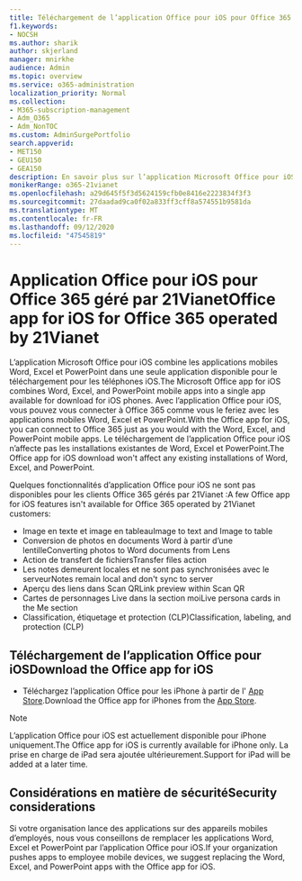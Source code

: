 ```yaml
---
title: Téléchargement de l’application Office pour iOS pour Office 365 géré par 21Vianet
f1.keywords:
- NOCSH
ms.author: sharik
author: skjerland
manager: mnirkhe
audience: Admin
ms.topic: overview
ms.service: o365-administration
localization_priority: Normal
ms.collection:
- M365-subscription-management
- Adm_O365
- Adm_NonTOC
ms.custom: AdminSurgePortfolio
search.appverid:
- MET150
- GEU150
- GEA150
description: En savoir plus sur l’application Microsoft Office pour iOS pour Office 365 géré par 21Vianet et sur la façon de la télécharger pour les clients en Chine.
monikerRange: o365-21vianet
ms.openlocfilehash: a29d645f5f3d5624159cfb0e8416e2223834f3f3
ms.sourcegitcommit: 27daadad9ca0f02a833ff3cff8a574551b9581da
ms.translationtype: MT
ms.contentlocale: fr-FR
ms.lasthandoff: 09/12/2020
ms.locfileid: "47545819"
---
```

# <a name="office-app-for-ios-for-office-365-operated-by-21vianet"></a><span data-ttu-id="5752b-103">Application Office pour iOS pour Office 365 géré par 21Vianet</span><span class="sxs-lookup"><span data-stu-id="5752b-103">Office app for iOS for Office 365 operated by 21Vianet</span></span>

<span data-ttu-id="5752b-104">L’application Microsoft Office pour iOS combine les applications mobiles Word, Excel et PowerPoint dans une seule application disponible pour le téléchargement pour les téléphones iOS.</span><span class="sxs-lookup"><span data-stu-id="5752b-104">The Microsoft Office app for iOS combines Word, Excel, and PowerPoint mobile apps into a single app available for download for iOS phones.</span></span> <span data-ttu-id="5752b-105">Avec l’application Office pour iOS, vous pouvez vous connecter à Office 365 comme vous le feriez avec les applications mobiles Word, Excel et PowerPoint.</span><span class="sxs-lookup"><span data-stu-id="5752b-105">With the Office app for iOS, you can connect to Office 365 just as you would with the Word, Excel, and PowerPoint mobile apps.</span></span> <span data-ttu-id="5752b-106">Le téléchargement de l’application Office pour iOS n’affecte pas les installations existantes de Word, Excel et PowerPoint.</span><span class="sxs-lookup"><span data-stu-id="5752b-106">The Office app for iOS download won't affect any existing installations of Word, Excel, and PowerPoint.</span></span>

<span data-ttu-id="5752b-107">Quelques fonctionnalités d’application Office pour iOS ne sont pas disponibles pour les clients Office 365 gérés par 21Vianet :</span><span class="sxs-lookup"><span data-stu-id="5752b-107">A few Office app for iOS features isn't available for Office 365 operated by 21Vianet customers:</span></span>

- <span data-ttu-id="5752b-108">Image en texte et image en tableau</span><span class="sxs-lookup"><span data-stu-id="5752b-108">Image to text and Image to table</span></span> 
- <span data-ttu-id="5752b-109">Conversion de photos en documents Word à partir d’une lentille</span><span class="sxs-lookup"><span data-stu-id="5752b-109">Converting photos to Word documents from Lens</span></span> 
- <span data-ttu-id="5752b-110">Action de transfert de fichiers</span><span class="sxs-lookup"><span data-stu-id="5752b-110">Transfer files action</span></span> 
- <span data-ttu-id="5752b-111">Les notes demeurent locales et ne sont pas synchronisées avec le serveur</span><span class="sxs-lookup"><span data-stu-id="5752b-111">Notes remain local and don't sync to server</span></span>
- <span data-ttu-id="5752b-112">Aperçu des liens dans Scan QR</span><span class="sxs-lookup"><span data-stu-id="5752b-112">Link preview within Scan QR</span></span>
- <span data-ttu-id="5752b-113">Cartes de personnages Live dans la section moi</span><span class="sxs-lookup"><span data-stu-id="5752b-113">Live persona cards in the Me section</span></span>
- <span data-ttu-id="5752b-114">Classification, étiquetage et protection (CLP)</span><span class="sxs-lookup"><span data-stu-id="5752b-114">Classification, labeling, and protection (CLP)</span></span>


## <a name="download-the-office-app-for-ios"></a><span data-ttu-id="5752b-115">Téléchargement de l’application Office pour iOS</span><span class="sxs-lookup"><span data-stu-id="5752b-115">Download the Office app for iOS</span></span>

- <span data-ttu-id="5752b-116">Téléchargez l’application Office pour les iPhone à partir de l' [App Store](https://products.office.com/mobile/office?rtc=2).</span><span class="sxs-lookup"><span data-stu-id="5752b-116">Download the Office app for iPhones from the [App Store](https://products.office.com/mobile/office?rtc=2).</span></span> 

> [!NOTE]
> <span data-ttu-id="5752b-117">L’application Office pour iOS est actuellement disponible pour iPhone uniquement.</span><span class="sxs-lookup"><span data-stu-id="5752b-117">The Office app for iOS is currently available for iPhone only.</span></span> <span data-ttu-id="5752b-118">La prise en charge de iPad sera ajoutée ultérieurement.</span><span class="sxs-lookup"><span data-stu-id="5752b-118">Support for iPad will be added at a later time.</span></span> 

## <a name="security-considerations"></a><span data-ttu-id="5752b-119">Considérations en matière de sécurité</span><span class="sxs-lookup"><span data-stu-id="5752b-119">Security considerations</span></span>

<span data-ttu-id="5752b-120">Si votre organisation lance des applications sur des appareils mobiles d’employés, nous vous conseillons de remplacer les applications Word, Excel et PowerPoint par l’application Office pour iOS.</span><span class="sxs-lookup"><span data-stu-id="5752b-120">If your organization pushes apps to employee mobile devices, we suggest replacing the Word, Excel, and PowerPoint apps with the Office app for iOS.</span></span>  


